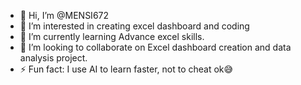 - 👋 Hi, I’m @MENSI672
- 👀 I’m interested in creating excel dashboard and coding
- 🌱 I’m currently learning Advance excel skills. 
- 💞️ I’m looking to collaborate on Excel dashboard creation and data analysis project. 
- ⚡ Fun fact: I use AI to learn faster, not to cheat ok😅

